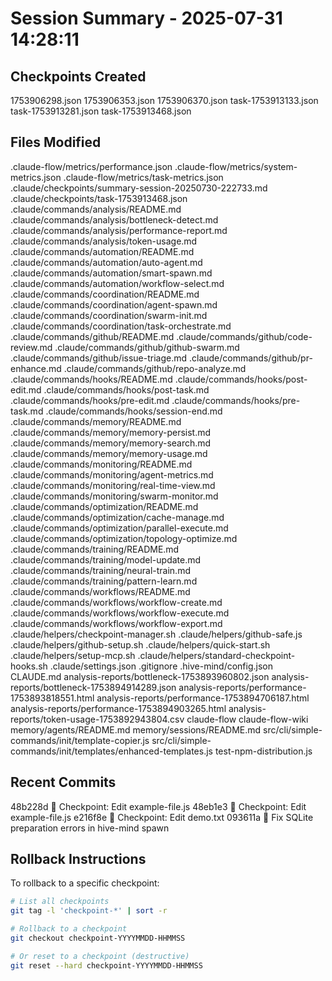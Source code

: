 # Session Summary - 2025-07-31 14:28:11

## Checkpoints Created
1753906298.json
1753906353.json
1753906370.json
task-1753913133.json
task-1753913281.json
task-1753913468.json

## Files Modified
.claude-flow/metrics/performance.json
.claude-flow/metrics/system-metrics.json
.claude-flow/metrics/task-metrics.json
.claude/checkpoints/summary-session-20250730-222733.md
.claude/checkpoints/task-1753913468.json
.claude/commands/analysis/README.md
.claude/commands/analysis/bottleneck-detect.md
.claude/commands/analysis/performance-report.md
.claude/commands/analysis/token-usage.md
.claude/commands/automation/README.md
.claude/commands/automation/auto-agent.md
.claude/commands/automation/smart-spawn.md
.claude/commands/automation/workflow-select.md
.claude/commands/coordination/README.md
.claude/commands/coordination/agent-spawn.md
.claude/commands/coordination/swarm-init.md
.claude/commands/coordination/task-orchestrate.md
.claude/commands/github/README.md
.claude/commands/github/code-review.md
.claude/commands/github/github-swarm.md
.claude/commands/github/issue-triage.md
.claude/commands/github/pr-enhance.md
.claude/commands/github/repo-analyze.md
.claude/commands/hooks/README.md
.claude/commands/hooks/post-edit.md
.claude/commands/hooks/post-task.md
.claude/commands/hooks/pre-edit.md
.claude/commands/hooks/pre-task.md
.claude/commands/hooks/session-end.md
.claude/commands/memory/README.md
.claude/commands/memory/memory-persist.md
.claude/commands/memory/memory-search.md
.claude/commands/memory/memory-usage.md
.claude/commands/monitoring/README.md
.claude/commands/monitoring/agent-metrics.md
.claude/commands/monitoring/real-time-view.md
.claude/commands/monitoring/swarm-monitor.md
.claude/commands/optimization/README.md
.claude/commands/optimization/cache-manage.md
.claude/commands/optimization/parallel-execute.md
.claude/commands/optimization/topology-optimize.md
.claude/commands/training/README.md
.claude/commands/training/model-update.md
.claude/commands/training/neural-train.md
.claude/commands/training/pattern-learn.md
.claude/commands/workflows/README.md
.claude/commands/workflows/workflow-create.md
.claude/commands/workflows/workflow-execute.md
.claude/commands/workflows/workflow-export.md
.claude/helpers/checkpoint-manager.sh
.claude/helpers/github-safe.js
.claude/helpers/github-setup.sh
.claude/helpers/quick-start.sh
.claude/helpers/setup-mcp.sh
.claude/helpers/standard-checkpoint-hooks.sh
.claude/settings.json
.gitignore
.hive-mind/config.json
CLAUDE.md
analysis-reports/bottleneck-1753893960802.json
analysis-reports/bottleneck-1753894914289.json
analysis-reports/performance-1753893818551.html
analysis-reports/performance-1753894706187.html
analysis-reports/performance-1753894903265.html
analysis-reports/token-usage-1753892943804.csv
claude-flow
claude-flow-wiki
memory/agents/README.md
memory/sessions/README.md
src/cli/simple-commands/init/template-copier.js
src/cli/simple-commands/init/templates/enhanced-templates.js
test-npm-distribution.js

## Recent Commits
48b228d 🔖 Checkpoint: Edit example-file.js
48eb1e3 🔖 Checkpoint: Edit example-file.js
e216f8e 🔖 Checkpoint: Edit demo.txt
093611a 🔧 Fix SQLite preparation errors in hive-mind spawn

## Rollback Instructions
To rollback to a specific checkpoint:
```bash
# List all checkpoints
git tag -l 'checkpoint-*' | sort -r

# Rollback to a checkpoint
git checkout checkpoint-YYYYMMDD-HHMMSS

# Or reset to a checkpoint (destructive)
git reset --hard checkpoint-YYYYMMDD-HHMMSS
```
